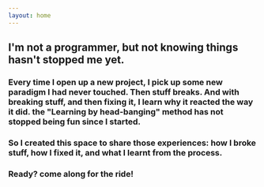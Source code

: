 ```yaml
---
layout: home
---
```


## I'm not a programmer, but not knowing things hasn't stopped me yet.

### Every time I open up a new project, I pick up some new paradigm I had never touched. Then stuff breaks. And with breaking stuff, and then fixing it, I learn why it reacted the way it did. the "Learning by head-banging" method has not stopped being fun since I started.

### So I created this space to share those experiences: how I broke stuff, how I fixed it, and what I learnt from the process. 

### Ready? come along for the ride!
